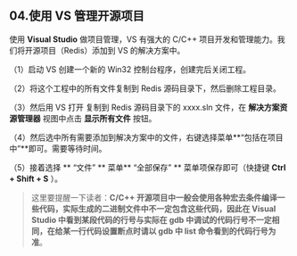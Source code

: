 ## 04.使用 VS 管理开源项目

使用 **Visual Studio** 做项目管理，VS 有强大的 C/C++ 项目开发和管理能力。我们将开源项目（Redis）添加到 VS 的解决方案中。

（1）启动 VS 创建一个新的 Win32 控制台程序，创建完后关闭工程。

（2）将这个工程中的所有文件复制到 Redis 源码目录下，然后删除工程目录。

（3）然后用 VS 打开 复制到 Redis 源码目录下的 xxxx.sln 文件，在 **解决方案资源管理器** 视图中点击 **显示所有文件** 按钮。

（4）然后选中所有需要添加到解决方案中的文件，右键选择菜单**“包括在项目中”**即可。需要等待时间。

（5）接着选择 ** “文件” ** 菜单** “全部保存” ** 菜单项保存即可（快捷键 **Ctrl + Shift + S** ）。

> 这里要提醒一下读者：**C/C++ 开源项目中一般会使用各种宏去条件编译一些代码，实际生成的二进制文件中不一定包含这些代码，因此在 Visual Studio 中看到某段代码的行号与实际在 gdb 中调试的代码行号不一定相同，在给某一行代码设置断点时请以 gdb 中 list 命令看到的代码行号为准**。

